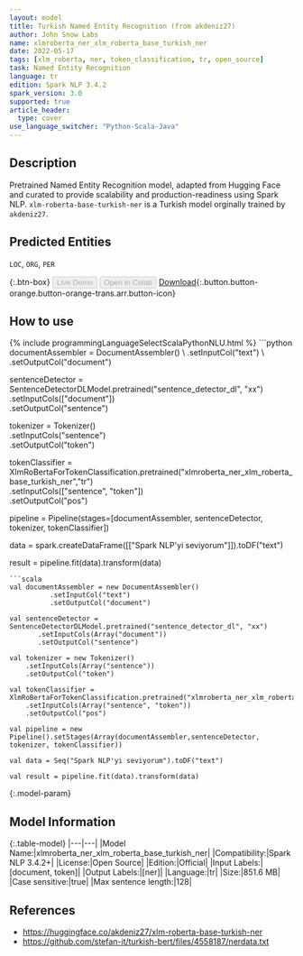 ```yaml
---
layout: model
title: Turkish Named Entity Recognition (from akdeniz27)
author: John Snow Labs
name: xlmroberta_ner_xlm_roberta_base_turkish_ner
date: 2022-05-17
tags: [xlm_roberta, ner, token_classification, tr, open_source]
task: Named Entity Recognition
language: tr
edition: Spark NLP 3.4.2
spark_version: 3.0
supported: true
article_header:
  type: cover
use_language_switcher: "Python-Scala-Java"
---
```


## Description

Pretrained Named Entity Recognition model, adapted from Hugging Face and curated to provide scalability and production-readiness using Spark NLP. `xlm-roberta-base-turkish-ner` is a Turkish model orginally trained by `akdeniz27`.

## Predicted Entities

`LOC`, `ORG`, `PER`

{:.btn-box}
<button class="button button-orange" disabled>Live Demo</button>
<button class="button button-orange" disabled>Open in Colab</button>
[Download](https://s3.amazonaws.com/auxdata.johnsnowlabs.com/public/models/xlmroberta_ner_xlm_roberta_base_turkish_ner_tr_3.4.2_3.0_1652807661266.zip){:.button.button-orange.button-orange-trans.arr.button-icon}

## How to use



<div class="tabs-box" markdown="1">
{% include programmingLanguageSelectScalaPythonNLU.html %}
```python
documentAssembler = DocumentAssembler() \
        .setInputCol("text") \
        .setOutputCol("document")

sentenceDetector = SentenceDetectorDLModel.pretrained("sentence_detector_dl", "xx")\
       .setInputCols(["document"])\
       .setOutputCol("sentence")

tokenizer = Tokenizer() \
    .setInputCols("sentence") \
    .setOutputCol("token")

tokenClassifier = XlmRoBertaForTokenClassification.pretrained("xlmroberta_ner_xlm_roberta_base_turkish_ner","tr") \
    .setInputCols(["sentence", "token"]) \
    .setOutputCol("pos")

pipeline = Pipeline(stages=[documentAssembler, sentenceDetector, tokenizer, tokenClassifier])

data = spark.createDataFrame([["Spark NLP'yi seviyorum"]]).toDF("text")

result = pipeline.fit(data).transform(data)
```
```scala
val documentAssembler = new DocumentAssembler() 
          .setInputCol("text") 
          .setOutputCol("document")

val sentenceDetector = SentenceDetectorDLModel.pretrained("sentence_detector_dl", "xx")
       .setInputCols(Array("document"))
       .setOutputCol("sentence")

val tokenizer = new Tokenizer() 
    .setInputCols(Array("sentence"))
    .setOutputCol("token")

val tokenClassifier = XlmRoBertaForTokenClassification.pretrained("xlmroberta_ner_xlm_roberta_base_turkish_ner","tr") 
    .setInputCols(Array("sentence", "token")) 
    .setOutputCol("pos")

val pipeline = new Pipeline().setStages(Array(documentAssembler,sentenceDetector, tokenizer, tokenClassifier))

val data = Seq("Spark NLP'yi seviyorum").toDF("text")

val result = pipeline.fit(data).transform(data)
```
</div>

{:.model-param}
## Model Information

{:.table-model}
|---|---|
|Model Name:|xlmroberta_ner_xlm_roberta_base_turkish_ner|
|Compatibility:|Spark NLP 3.4.2+|
|License:|Open Source|
|Edition:|Official|
|Input Labels:|[document, token]|
|Output Labels:|[ner]|
|Language:|tr|
|Size:|851.6 MB|
|Case sensitive:|true|
|Max sentence length:|128|

## References

- https://huggingface.co/akdeniz27/xlm-roberta-base-turkish-ner
- https://github.com/stefan-it/turkish-bert/files/4558187/nerdata.txt